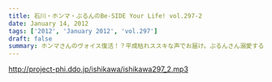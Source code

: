 ```yaml
---
title: 石川・ホンマ・ぶるんのBe-SIDE Your Life! vol.297-2
date: January 14, 2012
tags: ['2012', 'January 2012', 'vol.297']
draft: false
summary: ホンマさんのヴォイス復活！？平成枯れススキな声でお届け。ぶるんさん溺愛する広島カープのストーブリーグやいかに・・・NAMAE
---
```


http://project-phi.ddo.jp/ishikawa/ishikawa297_2.mp3
